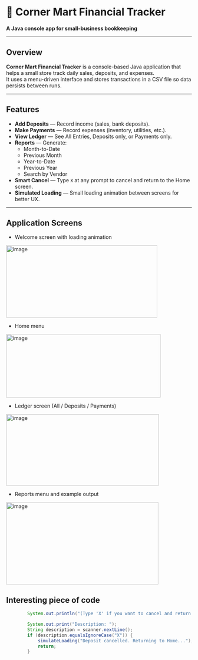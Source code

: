 # 🏪 Corner Mart Financial Tracker

**A Java console app for small-business bookkeeping**

---

## Overview

**Corner Mart Financial Tracker** is a console-based Java application that helps a small store track daily sales, deposits, and expenses.  
It uses a menu-driven interface and stores transactions in a CSV file so data persists between runs.

---

## Features

- **Add Deposits** — Record income (sales, bank deposits).
- **Make Payments** — Record expenses (inventory, utilities, etc.).
- **View Ledger** — See All Entries, Deposits only, or Payments only.
- **Reports** — Generate:
  - Month-to-Date
  - Previous Month
  - Year-to-Date
  - Previous Year
  - Search by Vendor
- **Smart Cancel** — Type `X` at any prompt to cancel and return to the Home screen.
- **Simulated Loading** — Small loading animation between screens for better UX.

---

## Application Screens


-  Welcome screen with loading animation
  <img width="410" height="196" alt="image" src="https://github.com/user-attachments/assets/e95401f9-4f4c-4fd0-ba38-00af9c2e9228" />

- Home menu
<img width="419" height="172" alt="image" src="https://github.com/user-attachments/assets/5a8f9073-15ae-4527-8999-9bcbe9311e50" />

- Ledger screen (All / Deposits / Payments)
<img width="414" height="194" alt="image" src="https://github.com/user-attachments/assets/dee9af48-4fe3-4318-bbf8-bd4c8198b19d" />

- Reports menu and example output
<img width="413" height="223" alt="image" src="https://github.com/user-attachments/assets/3d463f4e-ae3e-4cb6-9fac-794dd3ff62ae" />


## Interesting piece of code
```java
        System.out.println("(Type 'X' if you want to cancel and return to Home)" );

        System.out.print("Description: ");
        String description = scanner.nextLine();
        if (description.equalsIgnoreCase("X")) {
            simulateLoading("Deposit cancelled. Returning to Home...");
            return;
        }
```
